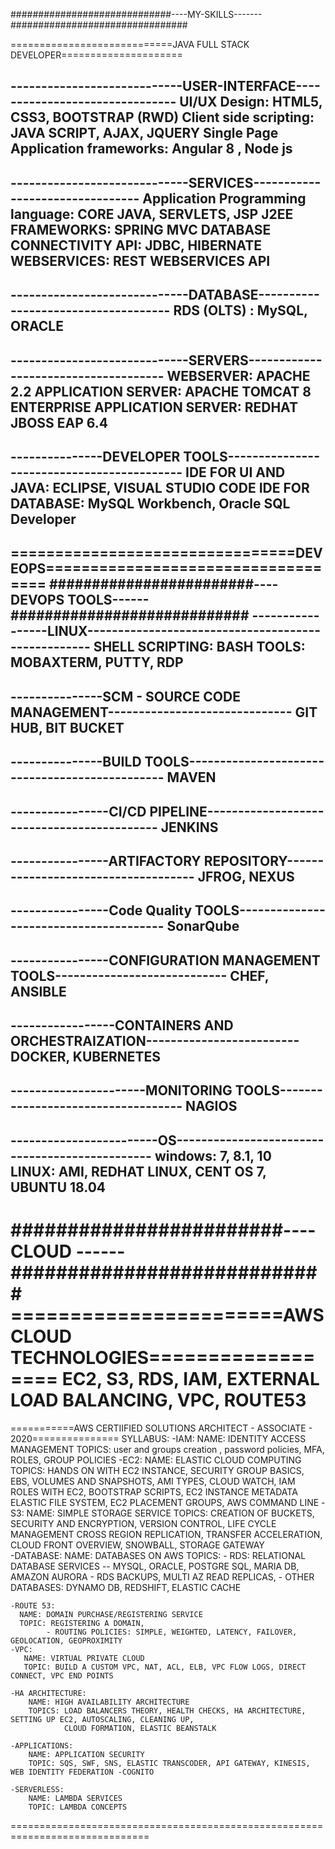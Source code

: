#############################----MY-SKILLS-------################################

============================JAVA FULL STACK DEVELOPER=====================

----------------------------USER-INTERFACE-------------------------------
UI/UX Design:  HTML5, CSS3, BOOTSTRAP (RWD) 
Client side scripting: JAVA SCRIPT, AJAX, JQUERY
Single Page Application frameworks: Angular 8 , Node js 
-------------------------------------------------------------------------
-----------------------------SERVICES--------------------------------
Application Programming language: CORE JAVA, SERVLETS, JSP
J2EE FRAMEWORKS: SPRING MVC 
DATABASE CONNECTIVITY API: JDBC, HIBERNATE
WEBSERVICES: REST WEBSERVICES API
-------------------------------------------------------------------------
-----------------------------DATABASE------------------------------------
RDS (OLTS) : MySQL, ORACLE
-------------------------------------------------------------------------
-----------------------------SERVERS-------------------------------------
WEBSERVER: APACHE 2.2
APPLICATION SERVER: APACHE TOMCAT 8 
ENTERPRISE APPLICATION SERVER: REDHAT JBOSS EAP 6.4
-------------------------------------------------------------------------
---------------DEVELOPER TOOLS-------------------------------------------
IDE FOR UI AND JAVA: ECLIPSE, VISUAL STUDIO CODE
IDE FOR DATABASE: MySQL Workbench, Oracle SQL Developer
-------------------------------------------------------------------------

================================DEVEOPS===================================
########################----DEVOPS TOOLS------############################
-----------------LINUX---------------------------------------------------
SHELL SCRIPTING: BASH
TOOLS: MOBAXTERM, PUTTY, RDP
-------------------------------------------------------------------------
---------------SCM - SOURCE CODE MANAGEMENT------------------------------
GIT HUB, BIT BUCKET
-------------------------------------------------------------------------
---------------BUILD TOOLS-----------------------------------------------
MAVEN
-------------------------------------------------------------------------
----------------CI/CD PIPELINE-------------------------------------------
JENKINS
-------------------------------------------------------------------------
----------------ARTIFACTORY REPOSITORY------------------------------------
JFROG, NEXUS
-------------------------------------------------------------------------
----------------Code Quality TOOLS---------------------------------------
SonarQube
-------------------------------------------------------------------------
----------------CONFIGURATION MANAGEMENT TOOLS----------------------------
CHEF, ANSIBLE
-------------------------------------------------------------------------
-----------------CONTAINERS AND ORCHESTRAIZATION-------------------------
DOCKER, KUBERNETES 
-------------------------------------------------------------------------
----------------------MONITORING TOOLS-----------------------------------
NAGIOS
-------------------------------------------------------------------------
------------------------OS-----------------------------------------------
windows: 7, 8.1, 10    
LINUX:  AMI, REDHAT LINUX, CENT OS 7, UBUNTU 18.04 
-------------------------------------------------------------------------
########################----CLOUD ------############################
=======================AWS CLOUD TECHNOLOGIES==================
EC2, S3, RDS, IAM, EXTERNAL LOAD BALANCING, VPC, ROUTE53
===============================================================

===========AWS CERTIIFIED SOLUTIONS ARCHITECT - ASSOCIATE - 2020===============
SYLLABUS:
    -IAM:
       NAME: IDENTITY ACCESS MANAGEMENT 
       TOPICS: user and groups creation , password policies, MFA, ROLES, GROUP POLICIES
    -EC2:
       NAME: ELASTIC CLOUD COMPUTING
       TOPICS: HANDS ON WITH EC2 INSTANCE, SECURITY GROUP BASICS, EBS, VOLUMES AND SNAPSHOTS, 
               AMI TYPES, CLOUD WATCH, IAM ROLES WITH EC2, BOOTSTRAP SCRIPTS, EC2 INSTANCE METADATA
               ELASTIC FILE SYSTEM, EC2 PLACEMENT GROUPS, AWS COMMAND LINE
    -S3:
       NAME: SIMPLE STORAGE SERVICE
       TOPICS: CREATION OF BUCKETS, SECURITY AND ENCRYPTION, VERSION CONTROL, LIFE CYCLE MANAGEMENT
               CROSS REGION REPLICATION, TRANSFER ACCELERATION, CLOUD FRONT OVERVIEW, SNOWBALL, STORAGE GATEWAY       
    -DATABASE:
       NAME: DATABASES ON AWS
       TOPICS:
         - RDS: RELATIONAL DATABASE SERVICES
                -- MYSQL, ORACLE, POSTGRE SQL, MARIA DB, AMAZON AURORA
         - RDS BACKUPS, MULTI AZ READ REPLICAS, 
         - OTHER DATABASES: DYNAMO DB, REDSHIFT, ELASTIC CACHE    
         
    -ROUTE 53: 
      NAME: DOMAIN PURCHASE/REGISTERING SERVICE
      TOPIC: REGISTERING A DOMAIN, 
            - ROUTING POLICIES: SIMPLE, WEIGHTED, LATENCY, FAILOVER, GEOLOCATION, GEOPROXIMITY        
    -VPC:
       NAME: VIRTUAL PRIVATE CLOUD
       TOPIC: BUILD A CUSTOM VPC, NAT, ACL, ELB, VPC FLOW LOGS, DIRECT CONNECT, VPC END POINTS
       
    -HA ARCHITECTURE: 
        NAME: HIGH AVAILABILITY ARCHITECTURE
        TOPICS: LOAD BALANCERS THEORY, HEALTH CHECKS, HA ARCHITECTURE, SETTING UP EC2, AUTOSCALING, CLEANING UP, 
                CLOUD FORMATION, ELASTIC BEANSTALK
                
    -APPLICATIONS:
        NAME: APPLICATION SECURITY
        TOPIC: SQS, SWF, SNS, ELASTIC TRANSCODER, API GATEWAY, KINESIS, WEB IDENTITY FEDERATION -COGNITO
        
    -SERVERLESS:
        NAME: LAMBDA SERVICES
        TOPIC: LAMBDA CONCEPTS 
==============================================================================






